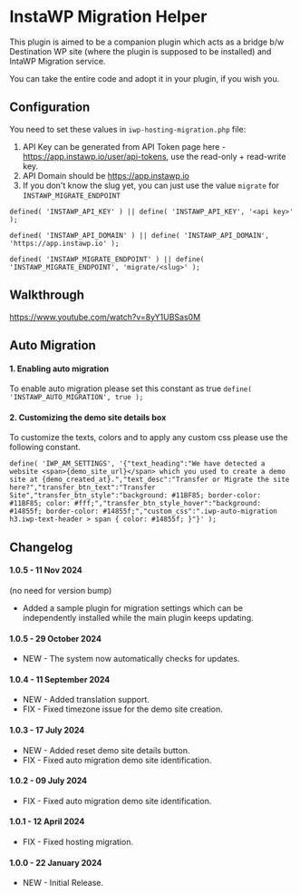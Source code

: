 # InstaWP Migration Helper

This plugin is aimed to be a companion plugin which acts as a bridge b/w Destination WP site (where the plugin is supposed to be installed) and IntaWP Migration service.

You can take the entire code and adopt it in your plugin, if you wish you.

## Configuration

You need to set these values in `iwp-hosting-migration.php` file:

1. API Key can be generated from API Token page here - https://app.instawp.io/user/api-tokens, use the read-only + read-write key.
2. API Domain should be https://app.instawp.io
3. If you don't know the slug yet, you can just use the value `migrate` for `INSTAWP_MIGRATE_ENDPOINT`

```
defined( 'INSTAWP_API_KEY' ) || define( 'INSTAWP_API_KEY', '<api key>' );

defined( 'INSTAWP_API_DOMAIN' ) || define( 'INSTAWP_API_DOMAIN', 'https://app.instawp.io' );

defined( 'INSTAWP_MIGRATE_ENDPOINT' ) || define( 'INSTAWP_MIGRATE_ENDPOINT', 'migrate/<slug>' );
```

## Walkthrough

https://www.youtube.com/watch?v=8yY1UBSas0M

## Auto Migration

#### 1. Enabling auto migration

To enable auto migration please set this constant as true `define( 'INSTAWP_AUTO_MIGRATION', true );`

#### 2. Customizing the demo site details box

To customize the texts, colors and to apply any custom css please use the following constant.

```
define( 'IWP_AM_SETTINGS', '{"text_heading":"We have detected a website <span>{demo_site_url}</span> which you used to create a demo site at {demo_created_at}.","text_desc":"Transfer or Migrate the site here?","transfer_btn_text":"Transfer Site","transfer_btn_style":"background: #11BF85; border-color: #11BF85; color: #fff;","transfer_btn_style_hover":"background: #14855f; border-color: #14855f;","custom_css":".iwp-auto-migration h3.iwp-text-header > span { color: #14855f; }"}' );
```

## Changelog

#### 1.0.5 - 11 Nov 2024
(no need for version bump)
- Added a sample plugin for migration settings which can be independently installed while the main plugin keeps updating.

#### 1.0.5 - 29 October 2024

- NEW - The system now automatically checks for updates.

#### 1.0.4 - 11 September 2024

- NEW - Added translation support.
- FIX - Fixed timezone issue for the demo site creation.

#### 1.0.3 - 17 July 2024

- NEW - Added reset demo site details button.
- FIX - Fixed auto migration demo site identification.

#### 1.0.2 - 09 July 2024

- FIX - Fixed auto migration demo site identification.

#### 1.0.1 - 12 April 2024

- FIX - Fixed hosting migration.

#### 1.0.0 - 22 January 2024

- NEW - Initial Release.
